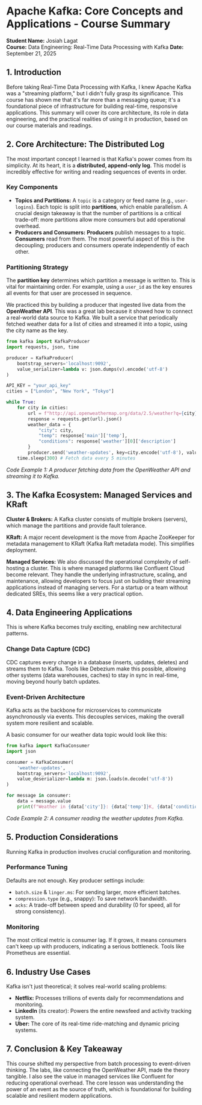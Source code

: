 # Apache Kafka: Core Concepts and Applications - Course Summary

**Student Name:** Josiah Lagat  
**Course:** Data Engineering: Real-Time Data Processing with Kafka
**Date:** September 21, 2025

## 1. Introduction

Before taking Real-Time Data Processing with Kafka, I knew Apache Kafka was a "streaming platform," but I didn't fully grasp its significance. This course has shown me that it's far more than a messaging queue; it's a foundational piece of infrastructure for building real-time, responsive applications. This summary will cover its core architecture, its role in data engineering, and the practical realities of using it in production, based on our course materials and readings.

## 2. Core Architecture: The Distributed Log

The most important concept I learned is that Kafka's power comes from its simplicity. At its heart, it is a **distributed, append-only log**. This model is incredibly effective for writing and reading sequences of events in order.

### Key Components

* **Topics and Partitions:** A `topic` is a category or feed name (e.g., `user-logins`). Each topic is split into **partitions**, which enable parallelism. A crucial design takeaway is that the number of partitions is a critical trade-off: more partitions allow more consumers but add operational overhead.
* **Producers and Consumers:** **Producers** publish messages to a topic. **Consumers** read from them. The most powerful aspect of this is the decoupling; producers and consumers operate independently of each other.

### Partitioning Strategy

The **partition key** determines which partition a message is written to. This is vital for maintaining order. For example, using a `user_id` as the key ensures all events for that user are processed in sequence.

We practiced this by building a producer that ingested live data from the **OpenWeather API**. This was a great lab because it showed how to connect a real-world data source to Kafka. We built a service that periodically fetched weather data for a list of cities and streamed it into a topic, using the city name as the key.

```python
from kafka import KafkaProducer
import requests, json, time

producer = KafkaProducer(
    bootstrap_servers='localhost:9092',
    value_serializer=lambda v: json.dumps(v).encode('utf-8')
)

API_KEY = "your_api_key"
cities = ["London", "New York", "Tokyo"]

while True:
    for city in cities:
        url = f"http://api.openweathermap.org/data/2.5/weather?q={city}&appid={API_KEY}"
        response = requests.get(url).json()
        weather_data = {
            "city": city,
            "temp": response['main']['temp'],
            "conditions": response['weather'][0]['description']
        }
        producer.send('weather-updates', key=city.encode('utf-8'), value=weather_data)
    time.sleep(300) # Fetch data every 5 minutes
```

*Code Example 1: A producer fetching data from the OpenWeather API and streaming it to Kafka.*

## 3. The Kafka Ecosystem: Managed Services and KRaft

**Cluster & Brokers:** A Kafka cluster consists of multiple brokers (servers), which manage the partitions and provide fault tolerance.

**KRaft:** A major recent development is the move from Apache ZooKeeper for metadata management to KRaft (Kafka Raft metadata mode). This simplifies deployment.

**Managed Services:** We also discussed the operational complexity of self-hosting a cluster. This is where managed platforms like Confluent Cloud become relevant. They handle the underlying infrastructure, scaling, and maintenance, allowing developers to focus just on building their streaming applications instead of managing servers. For a startup or a team without dedicated SREs, this seems like a very practical option.

## 4. Data Engineering Applications

This is where Kafka becomes truly exciting, enabling new architectural patterns.

### Change Data Capture (CDC)

CDC captures every change in a database (inserts, updates, deletes) and streams them to Kafka. Tools like Debezium make this possible, allowing other systems (data warehouses, caches) to stay in sync in real-time, moving beyond hourly batch updates.

### Event-Driven Architecture

Kafka acts as the backbone for microservices to communicate asynchronously via events. This decouples services, making the overall system more resilient and scalable.

A basic consumer for our weather data topic would look like this:

```python
from kafka import KafkaConsumer
import json

consumer = KafkaConsumer(
    'weather-updates',
    bootstrap_servers='localhost:9092',
    value_deserializer=lambda m: json.loads(m.decode('utf-8'))
)

for message in consumer:
    data = message.value
    print(f"Weather in {data['city']}: {data['temp']}K, {data['conditions']}")
```

*Code Example 2: A consumer reading the weather updates from Kafka.*

## 5. Production Considerations

Running Kafka in production involves crucial configuration and monitoring.

### Performance Tuning

Defaults are not enough. Key producer settings include:

* `batch.size` & `linger.ms`: For sending larger, more efficient batches.
* `compression.type` (e.g., snappy): To save network bandwidth.
* `acks`: A trade-off between speed and durability (0 for speed, all for strong consistency).

### Monitoring

The most critical metric is consumer lag. If it grows, it means consumers can't keep up with producers, indicating a serious bottleneck. Tools like Prometheus are essential.

## 6. Industry Use Cases

Kafka isn't just theoretical; it solves real-world scaling problems:

* **Netflix:** Processes trillions of events daily for recommendations and monitoring.
* **LinkedIn** (its creator): Powers the entire newsfeed and activity tracking system.
* **Uber:** The core of its real-time ride-matching and dynamic pricing systems.

## 7. Conclusion & Key Takeaway

This course shifted my perspective from batch processing to event-driven thinking. The labs, like connecting the OpenWeather API, made the theory tangible. I also see the value in managed services like Confluent for reducing operational overhead. The core lesson was understanding the power of an event as the source of truth, which is foundational for building scalable and resilient modern applications.

